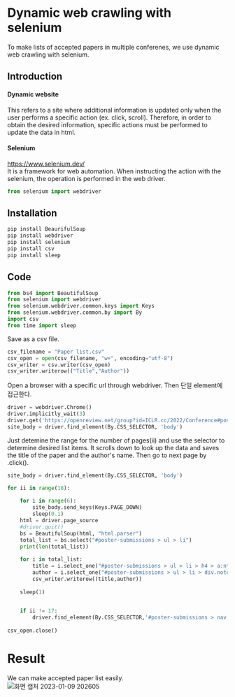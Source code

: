 # Dynamic web crawling with selenium
To make lists of accepted papers in multiple conferenes, we use dynamic web crawling with selenium.

## Introduction
#### Dynamic website
This refers to a site where additional information is updated only when the user performs a specific action (ex. click, scroll).
Therefore, in order to obtain the desired information, specific actions must be performed to update the data in html.

#### Selenium
https://www.selenium.dev/   
It is a framework for web automation.
When instructing the action with the selenium, the operation is performed in the web driver.

```py
from selenium import webdriver
```

## Installation
```py
pip install BeaurifulSoup
pip install webdriver
pip install selenium
pip install csv
pip install sleep
```

## Code

```py
from bs4 import BeautifulSoup
from selenium import webdriver
from selenium.webdriver.common.keys import Keys
from selenium.webdriver.common.by import By
import csv
from time import sleep
```
Save as a csv file.
```py
csv_filename = "Paper list.csv"
csv_open = open(csv_filename, "w+", encoding="utf-8")
csv_writer = csv.writer(csv_open)
csv_writer.writerow(("Title","Author"))
```
Open a browser with a specific url through webdriver. Then 단일 element에 접근한다.
```py
driver = webdriver.Chrome()
driver.implicitly_wait(3)
driver.get('https://openreview.net/group?id=ICLR.cc/2022/Conference#poster-submissions')
site_body = driver.find_element(By.CSS_SELECTOR, 'body')
```
Just detemine the range for the number of pages(ii) and use the selector to determine desired list items. It scrolls down to look up the data and saves the title of the paper and the author's name. Then go to next page by .click().
```py
site_body = driver.find_element(By.CSS_SELECTOR, 'body')

for ii in range(18):
   
    for i in range(6):
        site_body.send_keys(Keys.PAGE_DOWN)
        sleep(0.1)
    html = driver.page_source
    #driver.quit()
    bs = BeautifulSoup(html, "html.parser")
    total_list = bs.select("#poster-submissions > ul > li")
    print(len(total_list))
    
    for i in total_list:
        title = i.select_one("#poster-submissions > ul > li > h4 > a:nth-child(1)").text
        author = i.select_one("#poster-submissions > ul > li > div.note-authors > a").text
        csv_writer.writerow((title,author))
           
    sleep(1)

    
    if ii != 17:
        driver.find_element(By.CSS_SELECTOR,'#poster-submissions > nav > ul > li:nth-child(13) > a').click()
        
csv_open.close()
```

# Result
We can make accepted paper list easily.    
![화면 캡처 2023-01-09 202605](https://user-images.githubusercontent.com/122242141/211298174-f60e50e1-d5a4-47b4-aaeb-02688795018d.png)
